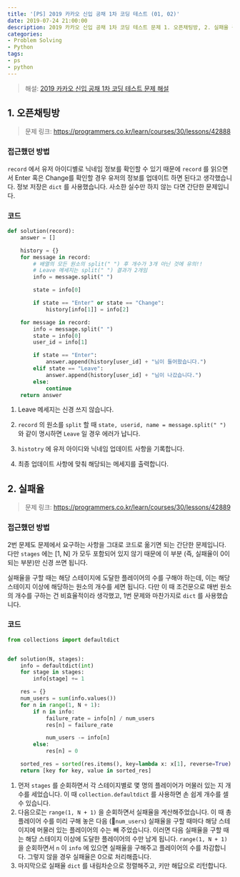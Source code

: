 ```yaml
---
title: '[PS] 2019 카카오 신입 공채 1차 코딩 테스트 (01, 02)'
date: 2019-07-24 21:00:00
description: 2019 카카오 신입 공채 1차 코딩 테스트 문제 1. 오픈채팅방, 2. 실패율 풀이입니다.
categories:
- Problem Solving
- Python
tags:
- ps
- python
---
```


> 해설: [2019 카카오 신입 공채 1차 코딩 테스트 문제 해설](http://tech.kakao.com/2018/09/21/kakao-blind-recruitment-for2019-round-1/)



## 1. 오픈채팅방

> 문제 링크: https://programmers.co.kr/learn/courses/30/lessons/42888



### 접근했던 방법

`record` 에서 유저 아이디별로 닉네임 정보를 확인할 수 있기 때문에 `record` 를 읽으면서 Enter 혹은 Change를 확인할 경우 유저의 정보를 업데이트 하면 된다고 생각했습니다. 정보 저장은 `dict` 를 사용했습니다. 사소한 실수만 하지 않는 다면 간단한 문제입니다.



### 코드

```python
def solution(record):
    answer = []

    history = {}
    for message in record:
        # 배열의 모든 원소의 split(" ") 후 개수가 3개 아닌 것에 유의!!
        # Leave 메세지는 split(" ") 결과가 2개임
        info = message.split(" ")

        state = info[0]

        if state == "Enter" or state == "Change":
            history[info[1]] = info[2]

    for message in record:
        info = message.split(" ")
        state = info[0]
        user_id = info[1]

        if state == "Enter":
            answer.append(history[user_id] + "님이 들어왔습니다.")
        elif state == "Leave":
            answer.append(history[user_id] + "님이 나갔습니다.")
        else:
            continue
    return answer
```



1. Leave 메세지는 신경 쓰지 않습니다.
2. `record` 의 원소를 `split` 할 때 `state, userid, name = message.split(" ")` 와 같이 명시하면 `Leave` 일 경우 에러가 납니다.

3. `histotry` 에 유저 아이디와 닉네임 업데이트 사항을 기록합니다.
4. 최종 업데이트 사항에 맞춰 해당되는 메세지를 출력합니다.



## 2. 실패율

> 문제 링크: https://programmers.co.kr/learn/courses/30/lessons/42889



### 접근했던 방법

2번 문제도 문제에서 요구하는 사항을 그대로 코드로 옮기면 되는 간단한 문제입니다. 다만 `stages` 에는 [1, N] 가 모두 포함되어 있지 않기 때문에 이 부분 (즉, 실패율이 0이 되는 부분)만 신경 쓰면 됩니다.

실패율을 구할 때는 해당 스테이지에 도달한 플레이어의 수를 구해야 하는데, 이는 해당 스테이지 이상에 해당하는 원소의 개수를 세면 됩니다. 다만 이 때 조건문으로 매번 원소의 개수를 구하는 건 비효율적이라 생각했고, 1번 문제와 마찬가지로 `dict` 를 사용했습니다.



### 코드

```python
from collections import defaultdict


def solution(N, stages):
    info = defaultdict(int)
    for stage in stages:
        info[stage] += 1

    res = {}
    num_users = sum(info.values())
    for n in range(1, N + 1):
        if n in info:
            failure_rate = info[n] / num_users
            res[n] = failure_rate

            num_users -= info[n]
        else:
            res[n] = 0

    sorted_res = sorted(res.items(), key=lambda x: x[1], reverse=True)
    return [key for key, value in sorted_res]
```



1. 먼저 `stages` 를 순회하면서 각 스테이지별로 몇 명의 플레이어가 머물러 있는 지 개수를 세었습니다. 이 때  `collection.defaultdict` 를 사용하면 손 쉽게 개수를 셀 수 있습니다.
2. 다음으로는 `range(1, N + 1)` 을 순회하면서 실패율을 계산해주었습니다. 이 때 총 플레이어 수를 미리 구해 놓은 다음 (`num_users`) 실패율을 구할 때마다 해당 스테이지에 머물러 있는 플레이어의 수는 빼 주었습니다. 이러면 다음 실패율을 구할 때는 해당 스테이지 이상에 도달한 플레이어의 수만 남게 됩니다. `range(1, N + 1)` 을 순회하면서 `n` 이 `info` 에 있으면 실패율을 구해주고 플레이어의 수를 차감합니다. 그렇지 않을 경우 실패율은 0으로 처리해줍니다.
3. 마지막으로 실패율 `dict` 를 내림차순으로 정렬해주고, 키만 해답으로 리턴합니다. 